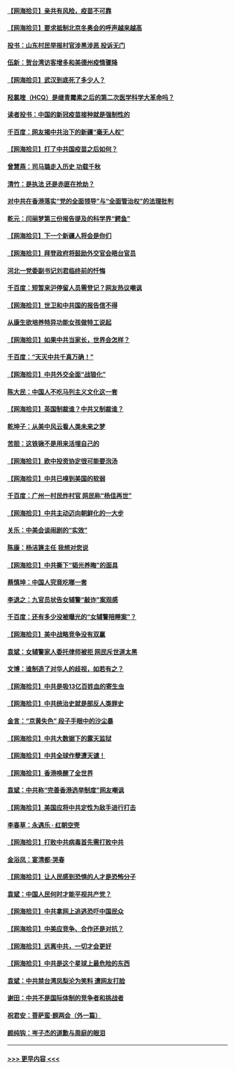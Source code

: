 #### [【网海拾贝】亲共有风险，疫苗不可靠](../pages/nsc993/n12872224.md?t=04111852) 
#### [【网海拾贝】要求抵制北京冬奥会的呼声越来越高](../pages/nsc993/n12868962.md?t=04111852) 
#### [投书：山东村民举报村官涉黑涉恶 投诉无门](../pages/nsc993/n12869726.md?t=04111852) 
#### [伍新：贺台湾访客增多和美德州疫情骤降](../pages/nsc993/n12865651.md?t=04111852) 
#### [【网海拾贝】武汉到底死了多少人？](../pages/nsc993/n12863707.md?t=04111852) 
#### [羟氯喹（HCQ）是继青霉素之后的第二次医学科学大革命吗？](../pages/nsc993/n12638564.md?t=04111852) 
#### [读者投书：中国的新冠疫苗接种就是强制性的](../pages/nsc993/n12859932.md?t=04111852) 
#### [千百度：网友揭中共治下的新疆“毫无人权”](../pages/nsc993/n12858385.md?t=04111852) 
#### [【网海拾贝】打了中共国疫苗之后如何？](../pages/nsc993/n12857866.md?t=04111852) 
#### [曾慧燕：司马璐走入历史 功载千秋](../pages/nsc993/n12856996.md?t=04111852) 
#### [清竹：是执法 还是赤匪在抢劫？](../pages/nsc993/n12856952.md?t=04111852) 
#### [对中共在香港落实“党的全面领导”与“全面管治权”的法理批判](../pages/nsc993/n12856929.md?t=04111852) 
#### [乾元：闫丽梦第三份报告提及的科学界“鳄鱼”](../pages/nsc993/n12855985.md?t=04111852) 
#### [【网海拾贝】下一个新疆人将会是你们](../pages/nsc993/n12855864.md?t=04111852) 
#### [【网海拾贝】拜登政府将鼓励外交官会晤台官员](../pages/nsc993/n12853615.md?t=04111852) 
#### [河北一党委副书记刘君临终前的忏悔](../pages/nsc993/n12849420.md?t=04111852) 
#### [千百度：短暂来沪停留人员需登记？网友热议嘲讽](../pages/nsc993/n12853497.md?t=04111852) 
#### [【网海拾贝】世卫和中共国的报告信不得](../pages/nsc993/n12850902.md?t=04111852) 
#### [从康生欲培养特异功能女孩做特工说起](../pages/nsc993/n12849289.md?t=04111852) 
#### [【网海拾贝】如果中共当家长，世界会怎样？](../pages/nsc993/n12848436.md?t=04111852) 
#### [千百度：“天灭中共千真万确！”](../pages/nsc993/n12845659.md?t=04111852) 
#### [【网海拾贝】中共外交全面“战狼化”](../pages/nsc993/n12845607.md?t=04111852) 
#### [陈大民：中国人不吃马列主义文化这一套](../pages/nsc993/n12842496.md?t=04111852) 
#### [【网海拾贝】英国制裁谁？中共又制裁谁？](../pages/nsc993/n12840909.md?t=04111852) 
#### [乾坤子：从美中风云看人类未来之梦](../pages/nsc993/n12840590.md?t=04111852) 
#### [苦胆：这铁锹不是用来活埋自己的](../pages/nsc993/n12839512.md?t=04111852) 
#### [【网海拾贝】欧中投资协定很可能要泡汤](../pages/nsc993/n12835122.md?t=04111852) 
#### [【网海拾贝】中共已嗅到美国的软弱](../pages/nsc993/n12832411.md?t=04111852) 
#### [千百度：广州一村民炸村官 网民称“杨佳再世”](../pages/nsc993/n12832380.md?t=04111852) 
#### [【网海拾贝】中共主动迈向朝鲜化的一大步](../pages/nsc993/n12829887.md?t=04111852) 
#### [关乐：中美会谈闹剧的“实效”](../pages/nsc993/n12826698.md?t=04111852) 
#### [陈康：杨洁篪主任  我想对您说](../pages/nsc993/n12826609.md?t=04111852) 
#### [【网海拾贝】中共撕下“韬光养晦”的面具](../pages/nsc993/n12826459.md?t=04111852) 
#### [蔡慎坤：中国人究竟吃哪一套](../pages/nsc993/n12826010.md?t=04111852) 
#### [李退之：九官员状告女辅警“敲诈”案观感](../pages/nsc993/n12823984.md?t=04111852) 
#### [千百度：还有多少没被曝光的“女辅警陪睡案”？](../pages/nsc993/n12822136.md?t=04111852) 
#### [【网海拾贝】美中战略竞争没有双赢](../pages/nsc993/n12822105.md?t=04111852) 
#### [袁斌：女辅警家人委托律师被拒 网民斥世道太黑](../pages/nsc993/n12822004.md?t=04111852) 
#### [文博：谁制造了对华人的歧视，如若有之？](../pages/nsc993/n12821635.md?t=04111852) 
#### [【网海拾贝】中共是吸13亿百姓血的寄生虫](../pages/nsc993/n12819191.md?t=04111852) 
#### [【网海拾贝】中共统治史就是部反人类罪史](../pages/nsc993/n12816738.md?t=04111852) 
#### [金言：“京黄失色” 段子手眼中的沙尘暴](../pages/nsc993/n12815700.md?t=04111852) 
#### [【网海拾贝】中共大数据下的露天监狱](../pages/nsc993/n12811075.md?t=04111852) 
#### [【网海拾贝】中共全球作孽遭天谴！](../pages/nsc993/n12810258.md?t=04111852) 
#### [【网海拾贝】香港唤醒了全世界](../pages/nsc993/n12809100.md?t=04111852) 
#### [袁斌：中共称“完善香港选举制度”网友嘲讽](../pages/nsc993/n12808994.md?t=04111852) 
#### [【网海拾贝】美国应将中共定性为敌手进行打击](../pages/nsc993/n12806870.md?t=04111852) 
#### [李春草：永遇乐 · 红朝空壳](../pages/nsc993/n12805365.md?t=04111852) 
#### [【网海拾贝】打败中共病毒首先需打败中共](../pages/nsc993/n12803930.md?t=04111852) 
#### [金浴凤：宴清都‧哭春](../pages/nsc993/n12801601.md?t=04111852) 
#### [【网海拾贝】让人民感到恐惧的人才是恐怖分子](../pages/nsc993/n12799347.md?t=04111852) 
#### [袁斌：中国人民何时才能平视共产党？](../pages/nsc993/n12799306.md?t=04111852) 
#### [【网海拾贝】中共拿网上追逃恐吓中国民众](../pages/nsc993/n12796905.md?t=04111852) 
#### [【网海拾贝】中美应竞争、合作还是对抗？](../pages/nsc993/n12794675.md?t=04111852) 
#### [【网海拾贝】远离中共，一切才会更好](../pages/nsc993/n12793572.md?t=04111852) 
#### [【网海拾贝】中共是这个星球上最危险的东西](../pages/nsc993/n12791400.md?t=04111852) 
#### [袁斌：中共禁台湾凤梨沦为笑料 遭网友打脸](../pages/nsc993/n12791335.md?t=04111852) 
#### [谢田：中共不是国际体制的竞争者和挑战者](../pages/nsc993/n12791212.md?t=04111852) 
#### [祝君安：菩萨蛮·题两会（外一篇）](../pages/nsc993/n12786801.md?t=04111852) 
#### [颜纯钩：岑子杰的道歉与周庭的眼泪](../pages/nsc993/n12786775.md?t=04111852) 

----
#### [ >>> 更早内容 <<< ](../indexes/nsc993-earlier.md)
